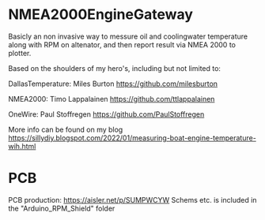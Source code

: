 # NMEA2000EngineGateway

Basicly an non invasive way to messure oil and coolingwater temperature along with RPM on altenator, and then report result via NMEA 2000 to plotter.


Based on the shoulders of my hero's, including but not limited to:

DallasTemperature: Miles Burton https://github.com/milesburton

NMEA2000: Timo Lappalainen https://github.com/ttlappalainen

OneWire: Paul Stoffregen https://github.com/PaulStoffregen


More info can be found on my blog https://sillydiy.blogspot.com/2022/01/measuring-boat-engine-temperature-wih.html

# PCB
PCB production: https://aisler.net/p/SUMPWCYW 
Schems etc. is included in the "Arduino_RPM_Shield" folder
